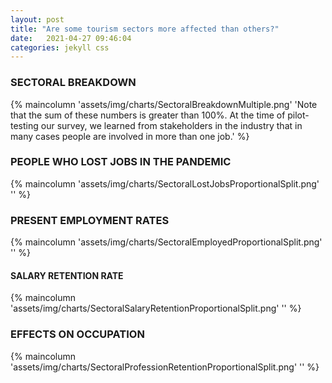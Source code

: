 ```yaml
---
layout: post
title: "Are some tourism sectors more affected than others?"
date:   2021-04-27 09:46:04
categories: jekyll css
---
```



### SECTORAL BREAKDOWN 
{% maincolumn 'assets/img/charts/SectoralBreakdownMultiple.png' 'Note that the sum of these numbers is greater than 100%. At the time of pilot-testing our survey, we learned from stakeholders in the industry that in many cases people are involved in more than one job.' %}




### PEOPLE WHO LOST JOBS IN THE PANDEMIC
{% maincolumn 'assets/img/charts/SectoralLostJobsProportionalSplit.png' '' %}


### PRESENT EMPLOYMENT RATES

{% maincolumn 'assets/img/charts/SectoralEmployedProportionalSplit.png' '' %}


#### SALARY RETENTION RATE
{% maincolumn 'assets/img/charts/SectoralSalaryRetentionProportionalSplit.png' '' %}


### EFFECTS ON OCCUPATION
{% maincolumn 'assets/img/charts/SectoralProfessionRetentionProportionalSplit.png' '' %}




